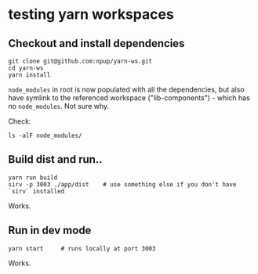 # testing yarn workspaces

## Checkout and install dependencies

    git clone git@github.com:npup/yarn-ws.git
    cd yarn-ws
    yarn install


`node_modules` in root is now populated with all the dependencies, but also have symlink to the referenced workspace ("lib-components") - which has no `node_modules`.  Not sure why.

Check:

    ls -alF node_modules/

## Build dist and run..

    yarn run build
    sirv -p 3003 ./app/dist    # use something else if you don't have `sirv` installed

Works.

## Run in dev mode

    yarn start     # runs locally at port 3003

Works.
